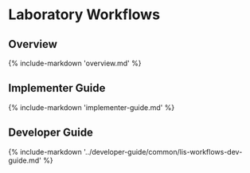 # Laboratory Workflows

## Overview

{%
    include-markdown 'overview.md'
%}

## Implementer Guide

{%
    include-markdown 'implementer-guide.md'
%}

## Developer Guide

{%
    include-markdown '../developer-guide/common/lis-workflows-dev-guide.md'
%}

